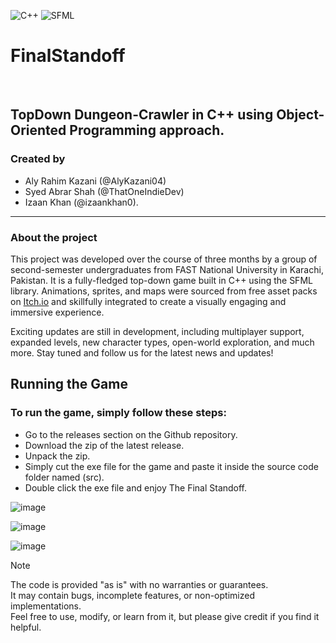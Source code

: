 ![C++](https://img.shields.io/badge/c++-%2300599C.svg?style=for-the-badge&logo=c%2B%2B&logoColor=white)
![SFML](https://img.shields.io/badge/SFML-8CC445.svg?style=for-the-badge&logo=SFML&logoColor=white)
# FinalStandoff 
<br/>

## TopDown Dungeon-Crawler in C++ using Object-Oriented Programming approach. 
### Created by 
- Aly Rahim Kazani (@AlyKazani04) 
- Syed Abrar Shah (@ThatOneIndieDev)
- Izaan Khan (@izaankhan0).
---
### About the project

This project was developed over the course of three months by a group of second-semester undergraduates from FAST National University in Karachi, Pakistan. It is a fully-fledged top-down game built in C++ using the SFML library. Animations, sprites, and maps were sourced from free asset packs on [Itch.io](itch.io) and skillfully integrated to create a visually engaging and immersive experience.

Exciting updates are still in development, including multiplayer support, expanded levels, new character types, open-world exploration, and much more. Stay tuned and follow us for the latest news and updates!

## Running the Game
### To run the game, simply follow these steps:
- Go to the releases section on the Github repository.
- Download the zip of the latest release.
- Unpack the zip.
- Simply cut the exe file for the game and paste it inside the source code folder named (src).
- Double click the exe file and enjoy The Final Standoff.

![image](https://github.com/user-attachments/assets/6e009aa2-6284-4c7d-a3f2-7e29a3e32ffd)
 
![image](https://github.com/user-attachments/assets/ce767f0d-08b6-47fc-af5c-605982d3dbdf)

![image](https://github.com/user-attachments/assets/2e4afe96-4c2f-4b8b-969d-95fd68bd4282)

> [!NOTE]
> The code is provided "as is" with no warranties or guarantees.\
> It may contain bugs, incomplete features, or non-optimized implementations.\
> Feel free to use, modify, or learn from it, but please give credit if you find it helpful.

